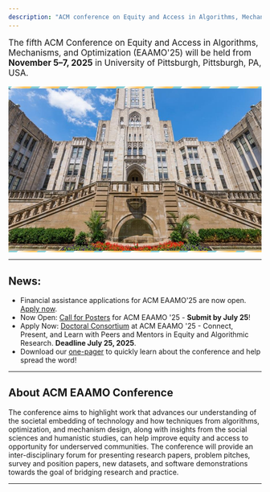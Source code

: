 ```yaml
---
description: "ACM conference on Equity and Access in Algorithms, Mechanisms, and Optimization"
---
```

<p style="font-size: larger">
    The fifth ACM Conference on Equity and Access in Algorithms, Mechanisms, and Optimization (EAAMO'25) will be held from <b>November 5–7, 2025</b> in University of Pittsburgh, Pittsburgh, PA, USA.
</p>

<div style="position: relative; overflow: hidden; padding: 15px 0; box-sizing: border-box;">
  <div style="
    background: #85CDD3;
    height: 300px;
    display: flex;
    justify-content: center;
    align-items: center;
    position: relative;
    z-index: 1;
  ">
    <img src="u_pitt_banner.jpg" alt="University of Pittsburgh" style="max-width: 100%; height: auto;">
  </div>
  <div style="
    position: absolute;
    top: -1000px;
    left: -50px;
    bottom: -1000px;
    right: -50px;
    background: linear-gradient(
      90deg,
      #85CDD3 30%,
      transparent 30%,
      transparent 15%,
      #FFC969 75%
    );
    background-size: 40px;
    transform: rotate(45deg);
    z-index: 0;
  "></div>
</div>

<div>
<add-to-calendar-button 
  name="ACM EAAMO'25"
  description="The fifth ACM Conference on Equity and Access in Algorithms, Mechanisms, and Optimization (EAAMO'25) will be held from November 5–7, 2025 in University of Pittsburgh, Pittsburgh, PA, USA."
  startDate="2025-11-05"
  startTime="09:00"
  endDate="2025-11-07"
  endTime="18:00"
  timeZone="EST"
  location="https://conference.eaamo.org/"
  options="'Apple','Google','iCal','Outlook.com','Yahoo'"
></add-to-calendar-button>
</div>

- - -

## News:
- Financial assistance applications for ACM EAAMO'25 are now open. [Apply now](financial_assistance).
- Now Open: [Call for Posters](cfp/call_for_posters/) for ACM EAAMO '25 - **Submit by July 25**!
- Apply Now: [Doctoral Consortium](cfp/call_for_doctoral_consortium/) at ACM EAAMO '25 - Connect, Present, and Learn with Peers and Mentors in Equity and Algorithmic Research. **Deadline July 25, 2025**.
- Download our [one-pager](EAAMO'25_Conference_Flyer.pdf) to quickly learn about the conference and help spread the word!

- - -

<!-- - The host institution of ACM EAAMO'25 will be [Responsible Data Science](https://www.datascience.pitt.edu/) at University of Pittsburgh. -->
<!-- - We’re pleased to announce that the abstract and full paper submission deadlines have each been extended by one week to give authors more time to prepare their work. Please visit the [Call for Papers](/cfp) page for full details and submission guidelines.
- The paper submission page is now live—please visit the [Call for Papers](/cfp) page for full details and submission guidelines. -->
<!-- - **Call for Participation is now live!** Check out the details and submission guidelines for EAAMO '25 [here](/cfp) and submit your work by April 24, 2025. -->

<!-- <p style="font-size: larger">
    We invite researchers and practitioners to submit their papers by <b>April 17, 2025 (AoE)</b>.
</p> -->

## About ACM EAAMO Conference

The conference aims to highlight work that advances our understanding of the societal embedding of technology and how techniques from algorithms, optimization, and mechanism design, along with insights from the social sciences and humanistic studies, can help improve equity and access to opportunity for underserved communities. The conference will provide an inter-disciplinary forum for presenting research papers, problem pitches, survey and position papers, new datasets, and software demonstrations towards the goal of bridging research and practice.

 - - -